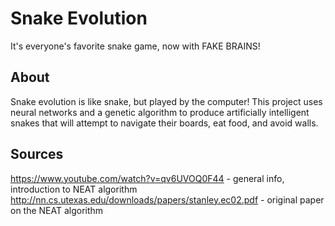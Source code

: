 # Snake Evolution
It's everyone's favorite snake game, now with FAKE BRAINS!

## About
Snake evolution is like snake, but played by the computer! This project uses neural networks and a genetic algorithm to produce artificially intelligent snakes that will attempt to navigate their boards, eat food, and avoid walls.

## Sources
https://www.youtube.com/watch?v=qv6UVOQ0F44 - general info, introduction to NEAT algorithm
http://nn.cs.utexas.edu/downloads/papers/stanley.ec02.pdf - original paper on the NEAT algorithm